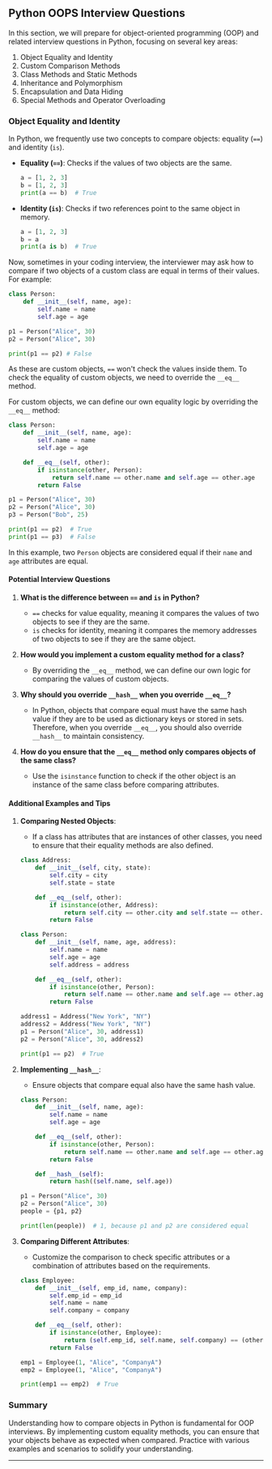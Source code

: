 ## Python OOPS Interview Questions

In this section, we will prepare for object-oriented programming (OOP) and related interview questions in Python, focusing on several key areas:

1. Object Equality and Identity
2. Custom Comparison Methods
3. Class Methods and Static Methods
4. Inheritance and Polymorphism
5. Encapsulation and Data Hiding
6. Special Methods and Operator Overloading

### Object Equality and Identity

In Python, we frequently use two concepts to compare objects: equality (`==`) and identity (`is`).

- **Equality (`==`)**: Checks if the values of two objects are the same.

    ```python
    a = [1, 2, 3]
    b = [1, 2, 3]
    print(a == b)  # True
    ```

- **Identity (`is`)**: Checks if two references point to the same object in memory.

    ```python
    a = [1, 2, 3]
    b = a
    print(a is b)  # True
    ```

Now, sometimes in your coding interview, the interviewer may ask how to compare if two objects of a custom class are equal in terms of their values. For example:

```python
class Person:
    def __init__(self, name, age):
        self.name = name
        self.age = age

p1 = Person("Alice", 30)
p2 = Person("Alice", 30)

print(p1 == p2) # False
```

As these are custom objects, `==` won't check the values inside them. To check the equality of custom objects, we need to override the `__eq__` method.

For custom objects, we can define our own equality logic by overriding the `__eq__` method:

```python
class Person:
    def __init__(self, name, age):
        self.name = name
        self.age = age

    def __eq__(self, other):
        if isinstance(other, Person):
            return self.name == other.name and self.age == other.age
        return False

p1 = Person("Alice", 30)
p2 = Person("Alice", 30)
p3 = Person("Bob", 25)

print(p1 == p2)  # True
print(p1 == p3)  # False
```

In this example, two `Person` objects are considered equal if their `name` and `age` attributes are equal.

#### Potential Interview Questions

1. **What is the difference between `==` and `is` in Python?**
   - `==` checks for value equality, meaning it compares the values of two objects to see if they are the same.
   - `is` checks for identity, meaning it compares the memory addresses of two objects to see if they are the same object.

2. **How would you implement a custom equality method for a class?**
   - By overriding the `__eq__` method, we can define our own logic for comparing the values of custom objects.

3. **Why should you override `__hash__` when you override `__eq__`?**
   - In Python, objects that compare equal must have the same hash value if they are to be used as dictionary keys or stored in sets. Therefore, when you override `__eq__`, you should also override `__hash__` to maintain consistency.

4. **How do you ensure that the `__eq__` method only compares objects of the same class?**
   - Use the `isinstance` function to check if the other object is an instance of the same class before comparing attributes.

#### Additional Examples and Tips

1. **Comparing Nested Objects**:
   - If a class has attributes that are instances of other classes, you need to ensure that their equality methods are also defined.

    ```python
    class Address:
        def __init__(self, city, state):
            self.city = city
            self.state = state

        def __eq__(self, other):
            if isinstance(other, Address):
                return self.city == other.city and self.state == other.state
            return False

    class Person:
        def __init__(self, name, age, address):
            self.name = name
            self.age = age
            self.address = address

        def __eq__(self, other):
            if isinstance(other, Person):
                return self.name == other.name and self.age == other.age and self.address == other.address
            return False

    address1 = Address("New York", "NY")
    address2 = Address("New York", "NY")
    p1 = Person("Alice", 30, address1)
    p2 = Person("Alice", 30, address2)

    print(p1 == p2)  # True
    ```

2. **Implementing `__hash__`**:
   - Ensure objects that compare equal also have the same hash value.

    ```python
    class Person:
        def __init__(self, name, age):
            self.name = name
            self.age = age

        def __eq__(self, other):
            if isinstance(other, Person):
                return self.name == other.name and self.age == other.age
            return False

        def __hash__(self):
            return hash((self.name, self.age))

    p1 = Person("Alice", 30)
    p2 = Person("Alice", 30)
    people = {p1, p2}

    print(len(people))  # 1, because p1 and p2 are considered equal
    ```

3. **Comparing Different Attributes**:
   - Customize the comparison to check specific attributes or a combination of attributes based on the requirements.

    ```python
    class Employee:
        def __init__(self, emp_id, name, company):
            self.emp_id = emp_id
            self.name = name
            self.company = company

        def __eq__(self, other):
            if isinstance(other, Employee):
                return (self.emp_id, self.name, self.company) == (other.emp_id, other.name, other.company)
            return False

    emp1 = Employee(1, "Alice", "CompanyA")
    emp2 = Employee(1, "Alice", "CompanyA")

    print(emp1 == emp2)  # True
    ```

### Summary

Understanding how to compare objects in Python is fundamental for OOP interviews. By implementing custom equality methods, you can ensure that your objects behave as expected when compared. Practice with various examples and scenarios to solidify your understanding.

---